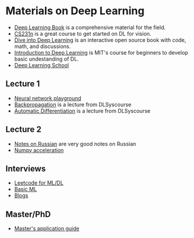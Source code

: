# Materials on Deep Learning
- [Deep Learning Book](http://www.deeplearningbook.org/) is a comprehensive material for the field.
- [CS231n](http://cs231n.stanford.edu/) is a great course to get started on DL for vision.
- [Dive into Deep Learning](http://en.diveintodeeplearning.org/) is an interactive open source book with code, math, and discussions.
- [Introduction to Deep Learning](http://introtodeeplearning.com/) is MIT's course for beginners to develop basic undestanding of DL.
- [Deep Learning School](https://dls.samcs.ru/)

## Lecture 1

- [Neural network playground](https://playground.tensorflow.org/)
- [Backpropagation](https://dlsyscourse.org/slides/manual_neural_nets.pdf) is a lecture from DLSyscourse
- [Automatic Differentiation](https://dlsyscourse.org/slides/4-automatic-differentiation.pdf) is a lecture from DLSyscourse


## Lecture 2






- [Notes on Russian](http://vbystricky.ru) are very good notes on Russian
- [Numpy acceleration](https://pythonspeed.com/articles/vectorization-python-alternatives)


## Interviews
- [Leetcode for ML/DL](https://datalemur.com/questions)
- [Basic ML](https://github.com/iamtodor/data-science-interview-questions-and-answers)
- [Blogs](https://github.com/josephmisiti/awesome-machine-learning/blob/master/blogs.md)

## Master/PhD
- [Master's application guide](https://edeyneka.github.io/posts/2021/09/masters-application)

  
